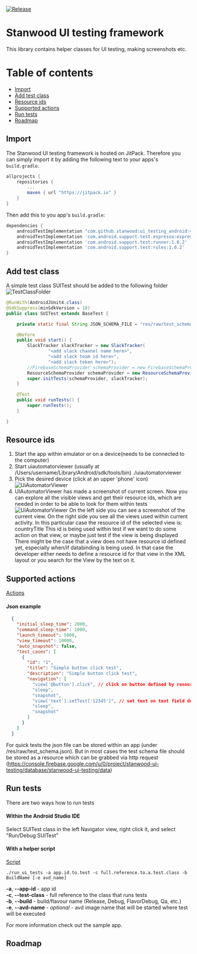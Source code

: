 [![Release](https://jitpack.io/v/stanwood/ui_testing_android.svg?style=flat-square)](https://jitpack.io/#stanwood/ui_testing_android)

# Stanwood UI testing framework

This library contains helper classes for UI testing, making screenshots etc.

# Table of contents

- [Import](#import)
- [Add test class](#add-test-class)
- [Resource ids](#resource-ids)
- [Supported actions](#supported-actions)
- [Run tests](#run-tests)
- [Roadmap](#roadmap)


## Import

The Stanwood UI testing framework is hosted on JitPack. Therefore you can simply import it by adding the following text to your apps's `build.gradle`.

```groovy
allprojects {
    repositories {
        ...
        maven { url "https://jitpack.io" }
    }
}
```

Then add this to you app's `build.gradle`:

```groovy
dependencies {
    androidTestImplementation "com.github.stanwood:ui_testing_android:<add latest version here>"
    androidTestImplementation 'com.android.support.test.espresso:espresso-core:3.0.2'
    androidTestImplementation 'com.android.support.test:runner:1.0.2'
    androidTestImplementation 'com.android.support.test:rules:1.0.2'
}
```

## Add test class

A simple test class SUITest should be added to the following folder
![TestClassFolder](/images/img_test_path.png)

```java
@RunWith(AndroidJUnit4.class)
@SdkSuppress(minSdkVersion = 18)
public class SUITest extends BaseTest {

    private static final String JSON_SCHEMA_FILE = "res/raw/test_schema.json";

    @Before
    public void start() {
        SlackTracker slackTracker = new SlackTracker(
                "<add slack channel name here>",
                "<add slack team id here>",
                "<add slack token here>");
        //FirebaseSchemaProvider schemaProvider = new FirebaseSchemaProvider("io.stanwood.uitesting.demo", "1.0.0");
        ResourceSchemaProvider schemaProvider = new ResourceSchemaProvider(this, JSON_SCHEMA_FILE, BuildConfig.APPLICATION_ID);
        super.initTests(schemaProvider, slackTracker);
    }

    @Test
    public void runTests() {
        super.runTests();
    }

}
```
## Resource ids

1. Start the app within emulator or on a device(needs to be connected to the computer)
2. Start uiautomatorviewer (usually at /Users/username/Library/Android/sdk/tools/bin)
./uiautomatorviewer
3. Pick the desired device (click at an upper 'phone' icon)
![UiAutomatorViewer](/images/img_uiautomatorviewer_1.png)
4. UIAutomatorViewer has made a screenshot of current screen. Now you can explore all the visible views and get their resource ids, which are needed in order to be able to look for them within tests
![UiAutomatorViewer](/images/img_uiautomatorviewer_2.png)
On the left side you can see a screenshot of the current view.
On the right side you see all the views used within current activity.
In this particular case the resource id of the selected view is: countryTitle
This id is being used within test if we want to do some action on that view, or maybe just test if the view is being displayed
There might be the case that a view does not have resource id defined yet, especially when/if databinding is being used. In that case the developer either needs to define a resource id for that view in the XML layout or you search for the View by the text on it.

## Supported actions

[Actions](/library/src/main/java/io/stanwood/uitesting/model/Action.java)

#### Json example
```json
  {
    "initial_sleep_time": 2000,
    "command_sleep_time": 1000,
    "launch_timeout": 5000,
    "view_timeout": 10000,
    "auto_snapshot": false,
    "test_cases": [
      {
        "id": "1",
        "title": "Simple button click test",
        "description": "Simple button click test",
        "navigation": [
          "view['@button'].click", // click on button defined by resource ID
          "sleep",
          "snapshot",
          "view['text'].setText['12345']", // set text on text field defined by its text
          "sleep",
          "snapshot"
        ]
      }
    ]
  }
```

For quick tests the json file can be stored within an app (under /res/raw/test_schema.json).
But in most cases the test schema file should be stored as a resource which can be grabbed via http request (https://console.firebase.google.com/u/0/project/stanwood-ui-testing/database/stanwood-ui-testing/data)

## Run tests

There are two ways how to run tests

#### Within the Android Studio IDE

Select SUITest class in the left Navigator view, right click it, and select "Run/Debug SUITest"
#### With a helper script
[Script](run_ui_tests.sh)

```./run_ui_tests -a app.id.to.test -c full.reference.to.a.test.class -b BuildName [-e avd_name]```

**-a**, **--app-id** - app id<br/>
**-c**, **--test-class** - full reference to the class that runs tests<br/>
**-b**, **--build** - build/flavour name (Release, Debug, FlavorDebug, Qa, etc.)<br/>
**-e**, **--avd-name** - *optional* - avd image name that will be started where test will be executed<br/>


For more information check out the sample app.

## Roadmap
